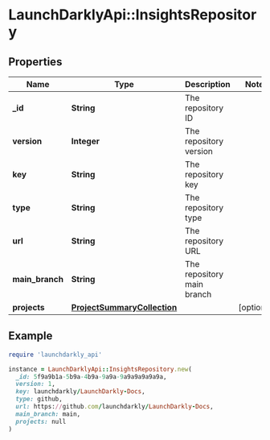 # LaunchDarklyApi::InsightsRepository

## Properties

| Name | Type | Description | Notes |
| ---- | ---- | ----------- | ----- |
| **_id** | **String** | The repository ID |  |
| **version** | **Integer** | The repository version |  |
| **key** | **String** | The repository key |  |
| **type** | **String** | The repository type |  |
| **url** | **String** | The repository URL |  |
| **main_branch** | **String** | The repository main branch |  |
| **projects** | [**ProjectSummaryCollection**](ProjectSummaryCollection.md) |  | [optional] |

## Example

```ruby
require 'launchdarkly_api'

instance = LaunchDarklyApi::InsightsRepository.new(
  _id: 5f9a9b1a-5b9a-4b9a-9a9a-9a9a9a9a9a9a,
  version: 1,
  key: launchdarkly/LaunchDarkly-Docs,
  type: github,
  url: https://github.com/launchdarkly/LaunchDarkly-Docs,
  main_branch: main,
  projects: null
)
```

